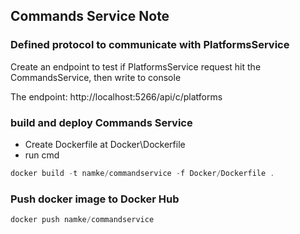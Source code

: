 ## Commands Service Note

### Defined protocol to communicate with PlatformsService

Create an endpoint to test if PlatformsService request hit the CommandsService, then write to console

The endpoint: http://localhost:5266/api/c/platforms

### build and deploy Commands Service

- Create Dockerfile at Docker\Dockerfile
- run cmd

```powershell
docker build -t namke/commandservice -f Docker/Dockerfile .
```

### Push docker image to Docker Hub

```powershell
docker push namke/commandservice
```
